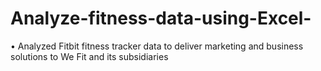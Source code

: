 # Analyze-fitness-data-using-Excel-

•	Analyzed Fitbit fitness tracker data to deliver marketing and business solutions to We Fit and its subsidiaries 
